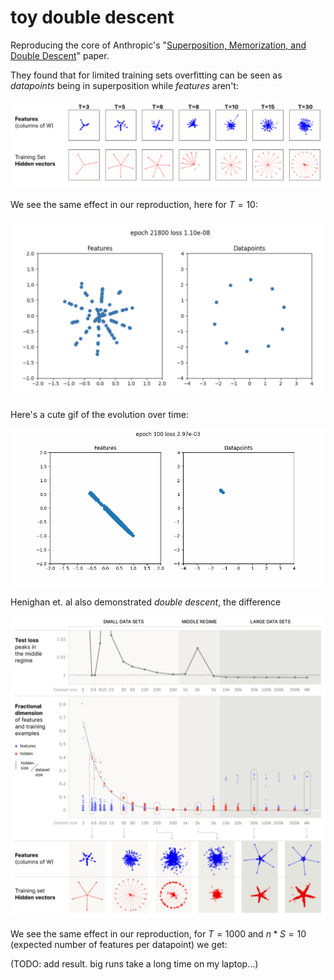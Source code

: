 # toy double descent

Reproducing the core of Anthropic's "[Superposition, Memorization, and Double Descent](https://transformer-circuits.pub/2023/toy-double-descent/index.html)" paper.

They found that for limited training sets overfitting can be seen as *datapoints* being in superposition while *features* aren't:

![](images/features-vs-hidden-vectors.png)

We see the same effect in our reproduction, here for $T=10$:

![](images/T10-feat-vs-data.png)

Here's a cute gif of the evolution over time:

![](images/T10-feat-vs-data.gif)

Henighan et. al also demonstrated *double descent*, the difference

![](images/double-descent.png)

We see the same effect in our reproduction, for $T=1000$ and $n*S = 10$ (expected number of features per datapoint) we get:

(TODO: add result. big runs take a long time on my laptop...)


